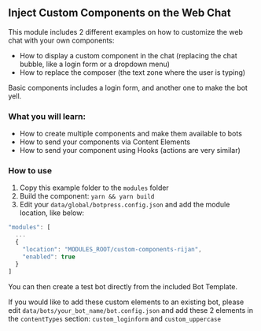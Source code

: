## Inject Custom Components on the Web Chat

This module includes 2 different examples on how to customize the web chat with your own components:

- How to display a custom component in the chat (replacing the chat bubble, like a login form or a dropdown menu)
- How to replace the composer (the text zone where the user is typing)

Basic components includes a login form, and another one to make the bot yell.

### What you will learn:

- How to create multiple components and make them available to bots
- How to send your components via Content Elements
- How to send your component using Hooks (actions are very similar)

### How to use

1. Copy this example folder to the `modules` folder
2. Build the component: `yarn && yarn build`
3. Edit your `data/global/botpress.config.json` and add the module location, like below:

```js
"modules": [
  ...
  {
    "location": "MODULES_ROOT/custom-components-rijan",
    "enabled": true
  }
]
```

You can then create a test bot directly from the included Bot Template.

If you would like to add these custom elements to an existing bot, please edit `data/bots/your_bot_name/bot.config.json` and add these 2 elements in the `contentTypes` section: `custom_loginform` and `custom_uppercase`

